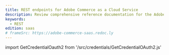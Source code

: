 ```yaml
---
title: REST endpoints for Adobe Commerce as a Cloud Service
description: Review comprehensive reference documentation for the Adobe Commerce as a Cloud Service REST API schema.
keywords:
  - REST
edition: saas
# frameSrc: https://adobe-commerce-saas.redoc.ly
--- 
```


import GetCredentialOauth2 from '/src/credentials/GetCredentialOAuth2.js'

<GetCredentialOauth2 />

<RedoclyAPIBlock src="/commerce-webapi/src/openapi/accs-schema.yaml"/>
